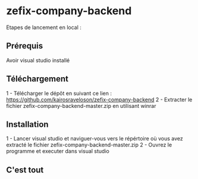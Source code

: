 # zefix-company-backend
Etapes de lancement en local :

## Prérequis
Avoir visual studio installé

## Téléchargement

1 - Télécharger le dépôt en suivant ce lien : https://github.com/kairosraveloson/zefix-company-backend
2 - Extracter le fichier zefix-company-backend-master.zip en utilisant winrar

## Installation
1 - Lancer visual studio et naviguer-vous vers le répértoire où vous avez extracté le fichier zefix-company-backend-master.zip
2 - Ouvrez le programme et executer dans visual studio

## C'est tout


